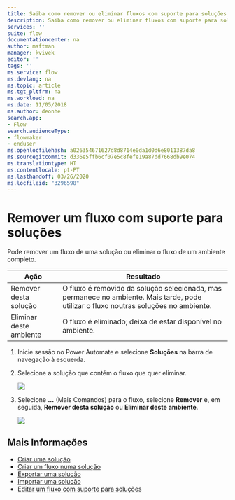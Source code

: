 ```yaml
---
title: Saiba como remover ou eliminar fluxos com suporte para soluções | Microsoft Docs
description: Saiba como remover ou eliminar fluxos com suporte para soluções
services: ''
suite: flow
documentationcenter: na
author: msftman
manager: kvivek
editor: ''
tags: ''
ms.service: flow
ms.devlang: na
ms.topic: article
ms.tgt_pltfrm: na
ms.workload: na
ms.date: 11/05/2018
ms.author: deonhe
search.app:
- Flow
search.audienceType:
- flowmaker
- enduser
ms.openlocfilehash: a026354671627d8d8714e0da1d0d6e8011387da8
ms.sourcegitcommit: d336e5ffb6cf07e5c8fefe19a87dd7668db9e074
ms.translationtype: HT
ms.contentlocale: pt-PT
ms.lasthandoff: 03/26/2020
ms.locfileid: "3296598"
---
```

# <a name="remove-a-solution-aware-flow"></a>Remover um fluxo com suporte para soluções


Pode remover um fluxo de uma solução ou eliminar o fluxo de um ambiente completo.

Ação|Resultado
------|-----------
Remover desta solução|O fluxo é removido da solução selecionada, mas permanece no ambiente. Mais tarde, pode utilizar o fluxo noutras soluções no ambiente.
Eliminar deste ambiente|O fluxo é eliminado; deixa de estar disponível no ambiente.

1. Inicie sessão no Power Automate e selecione **Soluções** na barra de navegação à esquerda.
1. Selecione a solução que contém o fluxo que quer eliminar.

   ![](./media/remove-solution-aware-flow/new-flow-inside-solution.png)
   
1. Selecione **...** (Mais Comandos) para o fluxo, selecione **Remover** e, em seguida, **Remover desta solução** ou **Eliminar deste ambiente**.

   ![](./media/remove-solution-aware-flow/delete-flow-from-solution-options.png)

## <a name="learn-more"></a>Mais Informações

- [Criar uma solução](./overview-solution-flows.md)
- [Criar um fluxo numa solução](./create-flow-solution.md)
- [Exportar uma solução](./export-flow-solution.md)
- [Importar uma solução](./import-flow-solution.md)
- [Editar um fluxo com suporte para soluções](./edit-solution-aware-flow.md)

